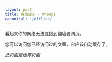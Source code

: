 ```yaml
---
layout: post
title: 离线提示 - Whoops
canonical: '/offline/'
---
```


看起来你的网络无法连接到翻墙者网页。

您可以访问您已经访问过的文章，它应该自动缓存了。

*此页面是缓存页面*